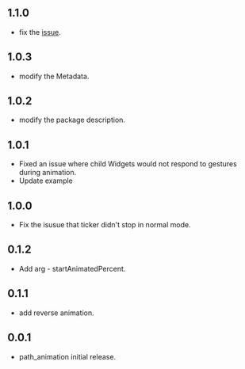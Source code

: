 ## 1.1.0
* fix the [issue](https://github.com/haishuangsu/path_animation/issues/3).

## 1.0.3
* modify the Metadata.

## 1.0.2
* modify the package description.

## 1.0.1
* Fixed an issue where child Widgets would not respond to gestures during animation.
* Update example

## 1.0.0
* Fix the isusue that ticker didn't stop in normal mode.

## 0.1.2
* Add arg - startAnimatedPercent.


## 0.1.1
* add reverse animation.


## 0.0.1
* path_animation initial release.
